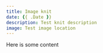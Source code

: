 ```yaml
---
title: Image knit
date: {{ .Date }}
description: Test knit description
image: Test image location
---
```

Here is some content
